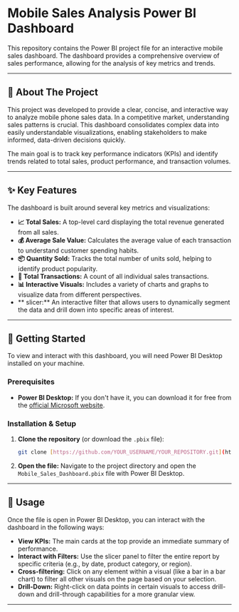 # Mobile Sales Analysis Power BI Dashboard

This repository contains the Power BI project file for an interactive mobile sales dashboard. The dashboard provides a comprehensive overview of sales performance, allowing for the analysis of key metrics and trends.

---

## 🚀 About The Project

This project was developed to provide a clear, concise, and interactive way to analyze mobile phone sales data. In a competitive market, understanding sales patterns is crucial. This dashboard consolidates complex data into easily understandable visualizations, enabling stakeholders to make informed, data-driven decisions quickly.

The main goal is to track key performance indicators (KPIs) and identify trends related to total sales, product performance, and transaction volumes.

---

## ✨ Key Features

The dashboard is built around several key metrics and visualizations:

* **📈 Total Sales:** A top-level card displaying the total revenue generated from all sales.
* **💰 Average Sale Value:** Calculates the average value of each transaction to understand customer spending habits.
* **📦 Quantity Sold:** Tracks the total number of units sold, helping to identify product popularity.
* **🧾 Total Transactions:** A count of all individual sales transactions.
* **📊 Interactive Visuals:** Includes a variety of charts and graphs to visualize data from different perspectives.
* ** slicer:** An interactive filter that allows users to dynamically segment the data and drill down into specific areas of interest.

---

## 🏁 Getting Started

To view and interact with this dashboard, you will need Power BI Desktop installed on your machine.

### Prerequisites

* **Power BI Desktop:** If you don't have it, you can download it for free from the [official Microsoft website](https://powerbi.microsoft.com/desktop/).

### Installation & Setup

1.  **Clone the repository** (or download the `.pbix` file):
    ```sh
    git clone [https://github.com/YOUR_USERNAME/YOUR_REPOSITORY.git](https://github.com/YOUR_USERNAME/YOUR_REPOSITORY.git)
    ```
2.  **Open the file:** Navigate to the project directory and open the `Mobile_Sales_Dashboard.pbix` file with Power BI Desktop.

---

## 📖 Usage

Once the file is open in Power BI Desktop, you can interact with the dashboard in the following ways:

* **View KPIs:** The main cards at the top provide an immediate summary of performance.
* **Interact with Filters:** Use the slicer panel to filter the entire report by specific criteria (e.g., by date, product category, or region).
* **Cross-filtering:** Click on any element within a visual (like a bar in a bar chart) to filter all other visuals on the page based on your selection.
* **Drill-Down:** Right-click on data points in certain visuals to access drill-down and drill-through capabilities for a more granular view.

---
